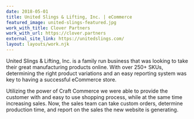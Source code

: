 ```yaml
---
date: 2018-05-01
title: United Slings & Lifting, Inc. | eCommerce
featured_image: united-slings-featured.jpg
work_with_title: Clover Partners
work_with_url: https://clover.partners
external_site_link: https://unitedslings.com/
layout: layouts/work.njk
---
```

United Slings & Lifting, Inc. is a family run business that was looking to take their great manufacturing products online. With over 250+ SKUs, determining the right product variations and an easy reporting system was key to having a successful eCommerce store.

Utilizing the power of Craft Commerce we were able to provide the customer with and easy to use shopping process, while at the same time increasing sales. Now, the sales team can take custom orders, determine production time, and report on the sales the new website is generating.
